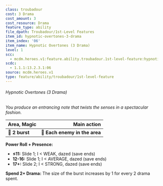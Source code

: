 ```yaml
---
class: troubadour
cost: 3 Drama
cost_amount: 3
cost_resource: Drama
feature_type: ability
file_dpath: Troubadour/1st-Level Features
item_id: hypnotic-overtones-3-drama
item_index: '06'
item_name: Hypnotic Overtones (3 Drama)
level: 1
scc:
  - mcdm.heroes.v1:feature.ability.troubadour.1st-level-feature:hypnotic-overtones-3-drama
scdc:
  - 1.1.1:13.2.3.1:06
source: mcdm.heroes.v1
type: feature/ability/troubadour/1st-level-feature
---
```


###### Hypnotic Overtones (3 Drama)

*You produce an entrancing note that twists the senses in a spectacular fashion.*

| **Area, Magic** |               **Main action** |
| --------------- | ----------------------------: |
| **📏 2 burst**  | **🎯 Each enemy in the area** |

**Power Roll + Presence:**

- **≤11:** Slide 1; I < WEAK, dazed (save ends)
- **12-16:** Slide 1; I < AVERAGE, dazed (save ends)
- **17+:** Slide 2; I < STRONG, dazed (save ends)

**Spend 2+ Drama:** The size of the burst increases by 1 for every 2 drama spent.
